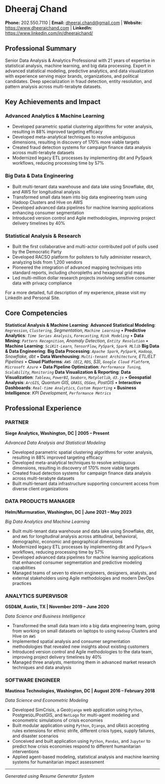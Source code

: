 # Dheeraj Chand

**Phone:** 202.550.7110 | **Email:** dheeraj.chand@gmail.com | **Website:** https://www.dheerajchand.com | **LinkedIn:** https://www.linkedin.com/in/dheerajchand/

## Professional Summary

Senior Data Analysis & Analytics Professional with 21 years of expertise in statistical analysis, machine learning, and big data processing. Expert in advanced statistical modeling, predictive analytics, and data visualization with experience serving major brands, organizations, and political candidates. Deep specialization in fraud detection, entity resolution, and pattern analysis across multi-terabyte datasets.

## Key Achievements and Impact

### Advanced Analytics & Machine Learning
- Developed parametric spatial clustering algorithms for voter analysis, resulting in 88% improved targeting efficacy
- Developed meta-analytical techniques to resolve ambiguous dimensions, resulting in discovery of 170% more viable targets
- Created fraud detection systems for campaign finance data analysis across multi-terabyte datasets
- Modernized legacy ETL processes by implementing dbt and PySpark workflows, reducing processing time by 57%

### Big Data & Data Engineering
- Built multi-tenant data warehouse and data lake using Snowflake, dbt, and AWS for longitudinal analysis
- Transformed small data team into big data engineering team using Hadoop Clusters and Hive on AWS
- Developed advanced data pipelines for machine learning applications enhancing consumer segmentation
- Introduced version control and Agile methodologies, improving project delivery timelines by 40%

### Statistical Analysis & Research
- Built the first collaborative and multi-actor contributed poll of polls used by the Democratic Party
- Developed RACSO platform for pollsters to fully administer research, analyzing bids from 1,200 vendors
- Pioneered the integration of advanced mapping techniques into standard reports, including choropleths and hexagonal grid maps
- Led multi-million dollar research projects involving sensitive consumer data with privacy compliance

For a more detailed, full description of my experience, please visit my LinkedIn and Personal Site.

## Core Competencies

**Statistical Analysis & Machine Learning**: **Advanced Statistical Modeling**: *`Regression`, `Clustering`, Segmentation, `Machine Learning`* • **Predictive Analytics**: *`Time Series Analysis`, `Forecasting`, `Risk Modeling`* • **Data Mining**: *`Pattern Recognition`, Anomaly Detection, `Entity Resolution`* • **Machine Learning**: *`SciKit-Learn`, `TensorFlow`, `PySpark`, `Spark MLlib`*
**Big Data & Data Engineering**: **Big Data Processing**: *`Apache Spark`, `PySpark`, `Hadoop`, Snowflake, dbt* • **Data Warehousing**: *`Multi-tenant Architecture`, ETL/ELT Pipelines* • **Cloud Platforms**: *`AWS (EC2`, `RDS`, S3), `Google Cloud Platform`, `Microsoft Azure`* • **Data Pipeline Optimization**: *`Performance Tuning`, `Scalability`, `Monitoring`*
**Data Visualization & Reporting**: **Data Visualization**: *`Tableau`, `PowerBI`, `Seaborn`, `Matplotlib`, `d3.js`* • **Geospatial Analysis**: *`ArcGIS`, Quantum GIS, `GRASS`, `OSGeo`, PostGIS* • **Interactive Dashboards**: *`Real-time Analytics`, `Custom Reporting`* • **Business Intelligence**: *KPI Development, `Performance Metrics`*

## Professional Experience

### PARTNER
**Siege Analytics, Washington, DC | 2005 – Present**

*Advanced Data Analysis and Statistical Modeling*

- Developed parametric spatial clustering algorithms for voter analysis, resulting in 88% improved targeting efficacy
- Developed meta-analytical techniques to resolve ambiguous dimensions, resulting in discovery of 170% more viable targets
- Created fraud detection systems for campaign finance data analysis across multi-terabyte datasets
- Built multi-tenant data infrastructure supporting concurrent access from diverse client organizations

### DATA PRODUCTS MANAGER
**Helm/Murmuration, Washington, DC | June 2021 – May 2023**

*Big Data Analytics and Machine Learning*

- Built multi-tenant data warehouse and data lake using Snowflake, dbt, and `AWS` for longitudinal analysis across attitudinal, behavioral, demographic, economic and geographical dimensions
- Modernized legacy ETL processes by implementing dbt and Py`Spark` workflows, reducing processing time by 57%
- Developed advanced data pipelines for machine learning applications that enhanced consumer segmentation and predictive modeling capabilities
- Managed teams of seven to eleven engineers, designers, analysts, and external stakeholders using Agile methodologies and modern DevOps practices

### ANALYTICS SUPERVISOR
**GSD&M, Austin, TX | November 2019 – June 2020**

*Data Science and Business Intelligence*

- Transformed the small data team into a big data engineering team, going from working on small datasets on laptops to using `Hadoop` Clusters and Hive on `AWS`
- Implemented spatial analysis and consumer segmentation methodologies that revealed new insights about existing customers
- Introduced version control and Agile methodologies to the data team, improving project delivery timelines by 40%
- Managed three analysts, mentoring them in advanced market research techniques and data analysis

### SOFTWARE ENGINEER
**Mautinoa Technologies, Washington, DC | August 2016 – February 2018**

*Data Science and Econometric Modeling*

- Developed SimCrisis, a Geo`Django` web application using `Python`, Postgre`SQL`/PostGIS, and `NetLogo` for multi-agent modeling and econometric simulations of crisis economies
- Built modular application using `Python`, `Django`, and `G`R`ASS` accepting rules extensions for ethnic strife, different crisis types, supply failures, and disaster scenarios
- Conceived and built application using `Python`, `Pandas`, and `Jupyter` to predict how crisis economies respond to different humanitarian interventions
- Applied agent-based modeling, statistical analysis and machine learning systems for humanitarian impact assessment

---

*Generated using Resume Generator System*